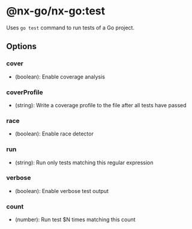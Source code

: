 # @nx-go/nx-go:test

Uses `go test` command to run tests of a Go project.

## Options

### cover

- (boolean): Enable coverage analysis

### coverProfile

- (string): Write a coverage profile to the file after all tests have passed

### race

- (boolean): Enable race detector

### run

- (string): Run only tests matching this regular expression

### verbose

- (boolean): Enable verbose test output

### count

- (number): Run test $N times matching this count
